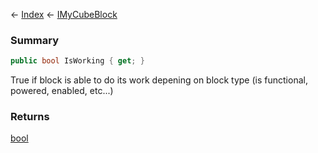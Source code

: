 ← [Index](Api-Index) ← [IMyCubeBlock](VRage.Game.ModAPI.Ingame.IMyCubeBlock)

### Summary

```csharp
public bool IsWorking { get; }
```

True if block is able to do its work depening on block type (is functional, powered, enabled, etc...)

### Returns

[bool](https://docs.microsoft.com/en-us/dotnet/api/system.boolean?view=netframework-4.6)

